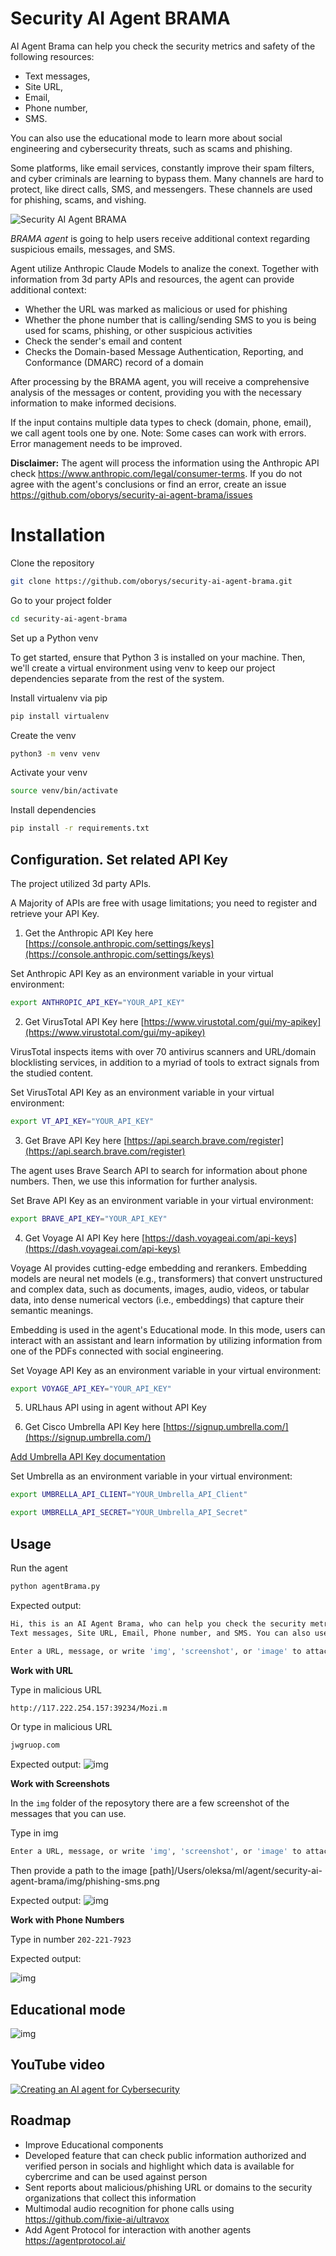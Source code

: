 # Security AI Agent BRAMA

AI Agent Brama can help you check the security metrics and safety of the following resources: 
* Text messages, 
* Site URL, 
* Email, 
* Phone number, 
* SMS. 

You can also use the educational mode to learn more about social engineering and cybersecurity threats, such as scams and phishing.

Some platforms, like email services, constantly improve their spam filters, and cyber criminals are learning to bypass them. Many channels are hard to protect, like direct calls, SMS, and messengers. These channels are used for phishing, scams, and vishing.

![Security AI Agent BRAMA](AI-Agent-BRAMA-for-security.png)

*BRAMA agent* is going to help users receive additional context regarding suspicious emails, messages, and SMS.

Agent utilize Anthropic Claude Models to analize the conext. 
Together with information from 3d party APIs and resources, the agent can provide additional context:
* Whether the URL was marked as malicious or used for phishing
* Whether the phone number that is calling/sending SMS to you is being used for scams, phishing, or other suspicious activities
* Check the sender's email and content  
* Checks the Domain-based Message Authentication, Reporting, and Conformance (DMARC) record of a domain

After processing by the BRAMA agent, you will receive a comprehensive analysis of the messages or content, providing you with the necessary information to make informed decisions.

If the input contains multiple data types to check (domain, phone, email), we call agent tools one by one.
Note: Some cases can work with errors. Error management needs to be improved.

**Disclaimer:** The agent will process the information using the Anthropic API check https://www.anthropic.com/legal/consumer-terms.
If you do not agree with the agent's conclusions or find an error, create an issue https://github.com/oborys/security-ai-agent-brama/issues


# Installation

Clone the repository
```bash
git clone https://github.com/oborys/security-ai-agent-brama.git
```
Go to your project folder
```bash
cd security-ai-agent-brama
```

Set up a Python venv

To get started, ensure that Python 3 is installed on your machine. Then, we'll create a virtual environment using venv to keep our project dependencies separate from the rest of the system.

Install virtualenv via pip
```bash
pip install virtualenv
```

Create the venv
```bash
python3 -m venv venv
```

Activate your venv
```bash
source venv/bin/activate
```

Install dependencies
```bash
pip install -r requirements.txt
```

## Configuration. Set related API Key

The project utilized 3d party APIs.

A Majority of APIs are free with usage limitations; you need to register and retrieve your API Key.

1. Get the Anthropic API Key here [https://console.anthropic.com/settings/keys](https://console.anthropic.com/settings/keys)

Set Anthropic API Key as an environment variable in your virtual environment:

```bash
export ANTHROPIC_API_KEY="YOUR_API_KEY"
```

2. Get VirusTotal API Key here [https://www.virustotal.com/gui/my-apikey](https://www.virustotal.com/gui/my-apikey)

VirusTotal inspects items with over 70 antivirus scanners and URL/domain blocklisting services, in addition to a myriad of tools to extract signals from the studied content. 

Set VirusTotal API Key as an environment variable in your virtual environment:

```bash
export VT_API_KEY="YOUR_API_KEY"
```

3. Get Brave API Key here [https://api.search.brave.com/register](https://api.search.brave.com/register)

The agent uses Brave Search API to search for information about phone numbers. Then, we use this information for further analysis.

Set Brave API Key as an environment variable in your virtual environment:
```bash
export BRAVE_API_KEY="YOUR_API_KEY"
```

4. Get Voyage AI API Key here [https://dash.voyageai.com/api-keys](https://dash.voyageai.com/api-keys)

Voyage AI provides cutting-edge embedding and rerankers.
Embedding models are neural net models (e.g., transformers) that convert unstructured and complex data, such as documents, images, audio, videos, or tabular data, into dense numerical vectors (i.e., embeddings) that capture their semantic meanings.

Embedding is used in the agent's Educational mode. In this mode, users can interact with an assistant and learn information by utilizing information from one of the PDFs connected with social engineering.

Set Voyage API Key as an environment variable in your virtual environment:

```bash
export VOYAGE_API_KEY="YOUR_API_KEY"
```

5. URLhaus API using in agent without API Key

6. Get Cisco Umbrella API Key here [https://signup.umbrella.com/](https://signup.umbrella.com/) 

[Add Umbrella API Key documentation](https://docs.umbrella.com/umbrella-user-guide/docs/add-umbrella-api-keys)

Set Umbrella as an environment variable in your virtual environment:

```bash
export UMBRELLA_API_CLIENT="YOUR_Umbrella_API_Client"
```

```bash
export UMBRELLA_API_SECRET="YOUR_Umbrella_API_Secret"
```


## Usage

Run the agent
```bash
python agentBrama.py  
```

Expected output:
```bash
Hi, this is an AI Agent Brama, who can help you check the security metrics and safety of the following resources: 
Text messages, Site URL, Email, Phone number, and SMS. You can also use the educational mode to learn more about social engineering and cybersecurity threats, such as scams and phishing.

Enter a URL, message, or write 'img', 'screenshot', or 'image' to attach an image, or 'education_mode' or 'quit' to exit: 
```

**Work with URL**

Type in malicious URL
```bash
http://117.222.254.157:39234/Mozi.m
```

Or type in malicious URL
```bash
jwgruop.com
```

Expected output:
![img](img/agent-output-sample-domain.png)


**Work with Screenshots**

In the `img` folder of the reposytory there are a few screenshot of the messages that you can use.

Type in img
```bash
Enter a URL, message, or write 'img', 'screenshot', or 'image' to attach an image, or 'education_mode' or 'quit' to exit: img
```

Then provide a path to the image
[path]/Users/oleksa/ml/agent/security-ai-agent-brama/img/phishing-sms.png

Expected output:
![img](img/agent-output-sample-image.png)

**Work with Phone Numbers**

Type in number `202-221-7923`

Expected output:

![img](img/agent-output-sample-phone-number.png)

## Educational mode

![img](img/educational_mode.png)

## YouTube video

[![Creating an AI agent for Cybersecurity](https://img.youtube.com/vi/G1MVWl91k3E/0.jpg)](https://www.youtube.com/watch?v=G1MVWl91k3E)

## Roadmap

* Improve Educational components
* Developed feature that can check public information authorized and verified person in socials and highlight which data is available for cybercrime and can be used against person
* Sent reports about malicious/phishing URL or domains to the security organizations that collect this information
* Multimodal audio recognition for phone calls using https://github.com/fixie-ai/ultravox
* Add Agent Protocol for interaction with another agents https://agentprotocol.ai/
